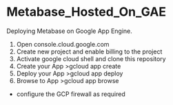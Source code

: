# Metabase_Hosted_On_GAE
Deploying Metabase on Google App Engine.

1) Open console.cloud.google.com
2) Create new project and enable billing to the project
3) Activate google cloud shell and clone this repository
4) Create your App >gcloud app create
5) Deploy your App >gcloud app deploy
6) Browse to App >gcloud app browse

* configure the GCP firewall as required
